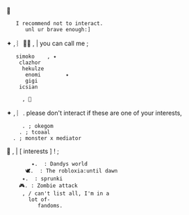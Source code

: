 💫
    

       I recommend not to interact.
          unl ur brave enough:]


✦  , ︴🍮🐾 , | you can call me ;
        
       simoko    , ✦
        clazhor
         hekulze
          enomi        ✦
          gigi
        icsian
        
         , 🥞


✦  , ︴.  please don't interact if these are one of your interests,

         . ; okegom
        . ; tcoaal
      . ; monster x mediator


💌 , | [ interests ] ! ;

            ✦.  : Dandys world
          🕊.  : The robloxia:until dawn
         ✦.  : sprunki
        🎮. : Zombie attack
         , / can't list all, I'm in a
           lot of-
              fandoms.
        
 